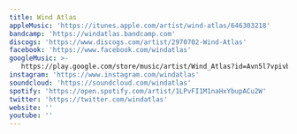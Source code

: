 ```yaml
---
title: Wind Atlas
appleMusic: 'https://itunes.apple.com/artist/wind-atlas/646303218'
bandcamp: 'https://windatlas.bandcamp.com'
discogs: 'https://www.discogs.com/artist/2970702-Wind-Atlas'
facebook: 'https://www.facebook.com/windatlas'
googleMusic: >-
   https://play.google.com/store/music/artist/Wind_Atlas?id=Avn5l7vpivbhr2yfkvslinbsoim
instagram: 'https://www.instagram.com/windatlas'
soundcloud: 'https://soundcloud.com/windatlas'
spotify: 'https://open.spotify.com/artist/1LPvFI1M1naHxYbupACu2W'
twitter: 'https://twitter.com/windatlas'
website: ''
youtube: ''
---
```

